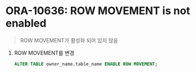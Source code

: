ORA-10636: ROW MOVEMENT is not enabled
===
>ROW MOVEMENT가 활성화 되어 있지 않음

1. ROW MOVEMENT를 변경
    ```sql
    ALTER TABLE owner_name.table_name ENABLE ROW MOVEMENT;
    ```
